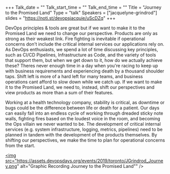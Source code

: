 +++
Talk_date = ""
Talk_start_time = ""
Talk_end_time = ""
Title = "Journey to the Promised Land"
Type = "talk"
Speakers = ["jacquelyne-grindrod"]
slides = "https://noti.st/devopsjacquie/uScDZq"
+++

DevOps principles & tools are great but if we want to make it to the Promised Land we need to change our perspective. Products are only as strong as their weakest link. Fire fighting is inevitable if operational concerns don't include the critical internal services our applications rely on. As DevOps enthusiasts, we spend a lot of time discussing key principles, such as CI/CD Pipelines, Infrastructure as Code, and the variety of tools that support them, but when we get down to it, how do we actually achieve these? Theres never enough time in a day when you're racing to keep up with business requirements and experiencing death by a thousand shoulder taps. Shift left is more of a hard left for many teams, and business operations cant afford to slow down while we catch up. If we want to make it to the Promised Land, we need to, instead, shift our perspectives and view products as more than a sum of their features.

 Working at a health technology company, stability is critical, as downtime or bugs could be the difference between life or death for a patient. Our days can easily fall into an endless cycle of working through dreaded sticky note walls, fighting fires based on the loudest voice in the room, and becoming the Ops villain we never wanted to be. The development of critical internal services (e.g. system infrastructure, logging, metrics, pipelines) need to be planned in tandem with the development of the products themselves. By shifting our perspectives, we make the time to plan for operational concerns from the start.

<a href="https://assets.devopsdays.org/events/2019/toronto/JGrindrod_Journey_Lg.jpg" target="_blank"><img src="https://assets.devopsdays.org/events/2019/toronto/JGrindrod_Journey.png" alt="Graphic Recording Journey to the Promised Land"" /></a>